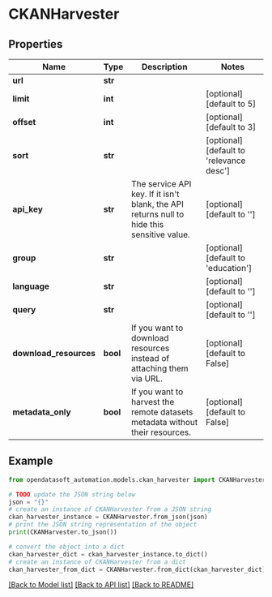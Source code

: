 # CKANHarvester


## Properties

Name | Type | Description | Notes
------------ | ------------- | ------------- | -------------
**url** | **str** |  | 
**limit** | **int** |  | [optional] [default to 5]
**offset** | **int** |  | [optional] [default to 3]
**sort** | **str** |  | [optional] [default to 'relevance desc']
**api_key** | **str** | The service API key. If it isn&#39;t blank, the API returns null to hide this sensitive value. | [optional] [default to '']
**group** | **str** |  | [optional] [default to 'education']
**language** | **str** |  | [optional] [default to '']
**query** | **str** |  | [optional] [default to '']
**download_resources** | **bool** | If you want to download resources instead of attaching them via URL. | [optional] [default to False]
**metadata_only** | **bool** | If you want to harvest the remote datasets metadata without their resources. | [optional] [default to False]

## Example

```python
from opendatasoft_automation.models.ckan_harvester import CKANHarvester

# TODO update the JSON string below
json = "{}"
# create an instance of CKANHarvester from a JSON string
ckan_harvester_instance = CKANHarvester.from_json(json)
# print the JSON string representation of the object
print(CKANHarvester.to_json())

# convert the object into a dict
ckan_harvester_dict = ckan_harvester_instance.to_dict()
# create an instance of CKANHarvester from a dict
ckan_harvester_from_dict = CKANHarvester.from_dict(ckan_harvester_dict)
```
[[Back to Model list]](../README.md#documentation-for-models) [[Back to API list]](../README.md#documentation-for-api-endpoints) [[Back to README]](../README.md)


